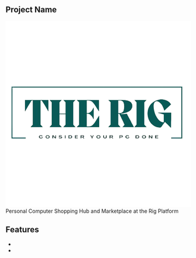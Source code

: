
## Project Name

![Logo](https://github.com/Habibur96/theRig-client/blob/main/src/assets/logo/theRig.png?raw=true)  Personal Computer Shopping Hub and Marketplace at the Rig Platform

## Features 
- 
-

